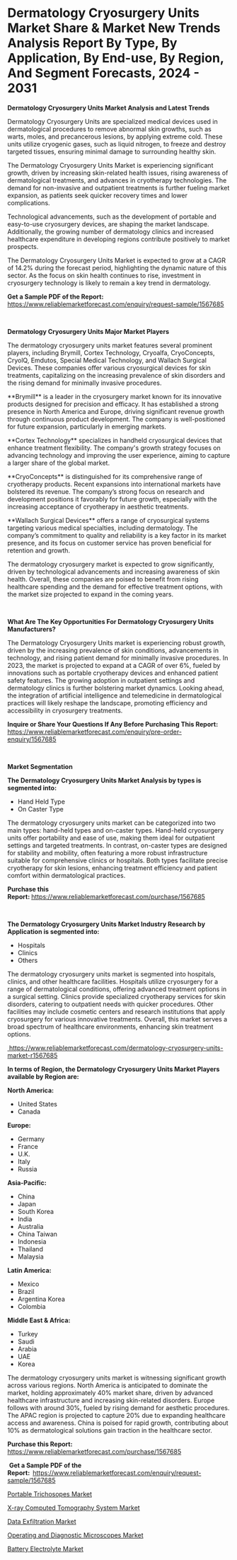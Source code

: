 <p><h1>Dermatology Cryosurgery Units Market Share & Market New Trends Analysis Report By Type, By Application, By End-use, By Region, And Segment Forecasts, 2024 - 2031</h1></p><p><strong>Dermatology Cryosurgery Units Market Analysis and Latest Trends</strong></p>
<p><p>Dermatology Cryosurgery Units are specialized medical devices used in dermatological procedures to remove abnormal skin growths, such as warts, moles, and precancerous lesions, by applying extreme cold. These units utilize cryogenic gases, such as liquid nitrogen, to freeze and destroy targeted tissues, ensuring minimal damage to surrounding healthy skin. </p><p>The Dermatology Cryosurgery Units Market is experiencing significant growth, driven by increasing skin-related health issues, rising awareness of dermatological treatments, and advances in cryotherapy technologies. The demand for non-invasive and outpatient treatments is further fueling market expansion, as patients seek quicker recovery times and lower complications. </p><p>Technological advancements, such as the development of portable and easy-to-use cryosurgery devices, are shaping the market landscape. Additionally, the growing number of dermatology clinics and increased healthcare expenditure in developing regions contribute positively to market prospects. </p><p>The Dermatology Cryosurgery Units Market is expected to grow at a CAGR of 14.2% during the forecast period, highlighting the dynamic nature of this sector. As the focus on skin health continues to rise, investment in cryosurgery technology is likely to remain a key trend in dermatology.</p></p>
<p><strong>Get a Sample PDF of the Report:&nbsp;</strong> <a href="https://www.reliablemarketforecast.com/enquiry/request-sample/1567685">https://www.reliablemarketforecast.com/enquiry/request-sample/1567685</a></p>
<p>&nbsp;</p>
<p><strong>Dermatology Cryosurgery Units Major Market Players</strong></p>
<p><p>The dermatology cryosurgery units market features several prominent players, including Brymill, Cortex Technology, Cryoalfa, CryoConcepts, CryolQ, Emdutos, Special Medical Technology, and Wallach Surgical Devices. These companies offer various cryosurgical devices for skin treatments, capitalizing on the increasing prevalence of skin disorders and the rising demand for minimally invasive procedures.</p><p>**Brymill** is a leader in the cryosurgery market known for its innovative products designed for precision and efficacy. It has established a strong presence in North America and Europe, driving significant revenue growth through continuous product development. The company is well-positioned for future expansion, particularly in emerging markets.</p><p>**Cortex Technology** specializes in handheld cryosurgical devices that enhance treatment flexibility. The company's growth strategy focuses on advancing technology and improving the user experience, aiming to capture a larger share of the global market. </p><p>**CryoConcepts** is distinguished for its comprehensive range of cryotherapy products. Recent expansions into international markets have bolstered its revenue. The company’s strong focus on research and development positions it favorably for future growth, especially with the increasing acceptance of cryotherapy in aesthetic treatments.</p><p>**Wallach Surgical Devices** offers a range of cryosurgical systems targeting various medical specialties, including dermatology. The company’s commitment to quality and reliability is a key factor in its market presence, and its focus on customer service has proven beneficial for retention and growth.</p><p>The dermatology cryosurgery market is expected to grow significantly, driven by technological advancements and increasing awareness of skin health. Overall, these companies are poised to benefit from rising healthcare spending and the demand for effective treatment options, with the market size projected to expand in the coming years.</p></p>
<p>&nbsp;</p>
<p><strong>What Are The Key Opportunities For Dermatology Cryosurgery Units Manufacturers?</strong></p>
<p><p>The Dermatology Cryosurgery Units market is experiencing robust growth, driven by the increasing prevalence of skin conditions, advancements in technology, and rising patient demand for minimally invasive procedures. In 2023, the market is projected to expand at a CAGR of over 6%, fueled by innovations such as portable cryotherapy devices and enhanced patient safety features. The growing adoption in outpatient settings and dermatology clinics is further bolstering market dynamics. Looking ahead, the integration of artificial intelligence and telemedicine in dermatological practices will likely reshape the landscape, promoting efficiency and accessibility in cryosurgery treatments.</p></p>
<p><strong>Inquire or Share Your Questions If Any Before Purchasing This Report:</strong> <a href="https://www.reliablemarketforecast.com/enquiry/pre-order-enquiry/1567685">https://www.reliablemarketforecast.com/enquiry/pre-order-enquiry/1567685</a></p>
<p>&nbsp;</p>
<p><strong>Market Segmentation</strong></p>
<p><strong>The Dermatology Cryosurgery Units Market Analysis by types is segmented into:</strong></p>
<p><ul><li>Hand Held Type</li><li>On Caster Type</li></ul></p>
<p><p>The dermatology cryosurgery units market can be categorized into two main types: hand-held types and on-caster types. Hand-held cryosurgery units offer portability and ease of use, making them ideal for outpatient settings and targeted treatments. In contrast, on-caster types are designed for stability and mobility, often featuring a more robust infrastructure suitable for comprehensive clinics or hospitals. Both types facilitate precise cryotherapy for skin lesions, enhancing treatment efficiency and patient comfort within dermatological practices.</p></p>
<p><strong>Purchase this Report:&nbsp;</strong><a href="https://www.reliablemarketforecast.com/purchase/1567685">https://www.reliablemarketforecast.com/purchase/1567685</a></p>
<p>&nbsp;</p>
<p><strong>The Dermatology Cryosurgery Units Market Industry Research by Application is segmented into:</strong></p>
<p><ul><li>Hospitals</li><li>Clinics</li><li>Others</li></ul></p>
<p><p>The dermatology cryosurgery units market is segmented into hospitals, clinics, and other healthcare facilities. Hospitals utilize cryosurgery for a range of dermatological conditions, offering advanced treatment options in a surgical setting. Clinics provide specialized cryotherapy services for skin disorders, catering to outpatient needs with quicker procedures. Other facilities may include cosmetic centers and research institutions that apply cryosurgery for various innovative treatments. Overall, this market serves a broad spectrum of healthcare environments, enhancing skin treatment options.</p></p>
<p><a href="https://www.reliablemarketforecast.com/dermatology-cryosurgery-units-market-r1567685">&nbsp;https://www.reliablemarketforecast.com/dermatology-cryosurgery-units-market-r1567685</a></p>
<p><strong>In terms of Region, the Dermatology Cryosurgery Units Market Players available by Region are:</strong></p>
<p>
    <p> <strong> North America: </strong>
        <ul>
            <li>United States</li>
            <li>Canada</li>
        </ul>
        </p> 
    <p> <strong> Europe: </strong>
        <ul>
            <li>Germany</li>
            <li>France</li>
            <li>U.K.</li>
            <li>Italy</li>
            <li>Russia</li>
        </ul>
        </p> 
    <p> <strong> Asia-Pacific: </strong>
        <ul>
            <li>China</li>
            <li>Japan</li>
            <li>South Korea</li>
            <li>India</li>
            <li>Australia</li>
            <li>China Taiwan</li>
            <li>Indonesia</li>
            <li>Thailand</li>
            <li>Malaysia</li>
        </ul>
        </p> 
    <p> <strong> Latin America: </strong>
        <ul>
            <li>Mexico</li>
            <li>Brazil</li>
            <li>Argentina Korea</li>
            <li>Colombia</li>
        </ul>
        </p> 
    <p> <strong> Middle East & Africa: </strong>
        <ul>
            <li>Turkey</li>
            <li>Saudi</li>
            <li>Arabia</li>
            <li>UAE</li>
            <li>Korea</li>
        </ul>
    </p>
    </p>
<p><p>The dermatology cryosurgery units market is witnessing significant growth across various regions. North America is anticipated to dominate the market, holding approximately 40% market share, driven by advanced healthcare infrastructure and increasing skin-related disorders. Europe follows with around 30%, fueled by rising demand for aesthetic procedures. The APAC region is projected to capture 20% due to expanding healthcare access and awareness. China is poised for rapid growth, contributing about 10% as dermatological solutions gain traction in the healthcare sector.</p></p>
<p><strong>Purchase this Report: </strong><a href="https://www.reliablemarketforecast.com/purchase/1567685">https://www.reliablemarketforecast.com/purchase/1567685</a></p>
<p>&nbsp;<strong>Get a Sample PDF of the Report:&nbsp;&nbsp;</strong><a href="https://www.reliablemarketforecast.com/enquiry/request-sample/1567685">https://www.reliablemarketforecast.com/enquiry/request-sample/1567685</a></p>
<p><strong></strong></p>
<p><p><a href="https://github.com/NorbertYates/Market-Research-Report-List-7/blob/main/portable-trichosopes-market.md">Portable Trichosopes Market</a></p><p><a href="https://issuu.com/reportprime-2/docs/x-ray-computed-tomography-system-ma_1b92c31942f622">X-ray Computed Tomography System Market</a></p><p><a href="https://www.linkedin.com/pulse/data-exfiltration-market-global-insights-sales-trends-2024-2031-8yndf?trackingId=ROqNHdW8QLSYzQgoXQM19A%3D%3D">Data Exfiltration Market</a></p><p><a href="https://medium.com/@citrahyuna09/operating-and-diagnostic-microscopes-market-size-growth-trends-and-industry-analysis-by-type-by-938957d5ddd1">Operating and Diagnostic Microscopes Market</a></p><p><a href="https://www.linkedin.com/pulse/global-battery-electrolyte-market-trends-analysis-future-p9kfc?trackingId=1A6wOn%2FnQHaLk5uK99NzCQ%3D%3D">Battery Electrolyte Market</a></p></p>
